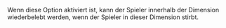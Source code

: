 Wenn diese Option aktiviert ist, kann der Spieler innerhalb der Dimension wiederbelebt werden, wenn der Spieler in dieser Dimension stirbt.